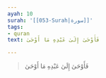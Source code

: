 ```yaml
---
ayah: 10
surah: '[[053-Surah|سورة]]'
tags:
- quran
text: فَأَوْحَىٰ إِلَىٰ عَبْدِهِ مَا أَوْحَىٰ

---
```

> فَأَوْحَىٰ إِلَىٰ عَبْدِهِ مَا أَوْحَىٰ
